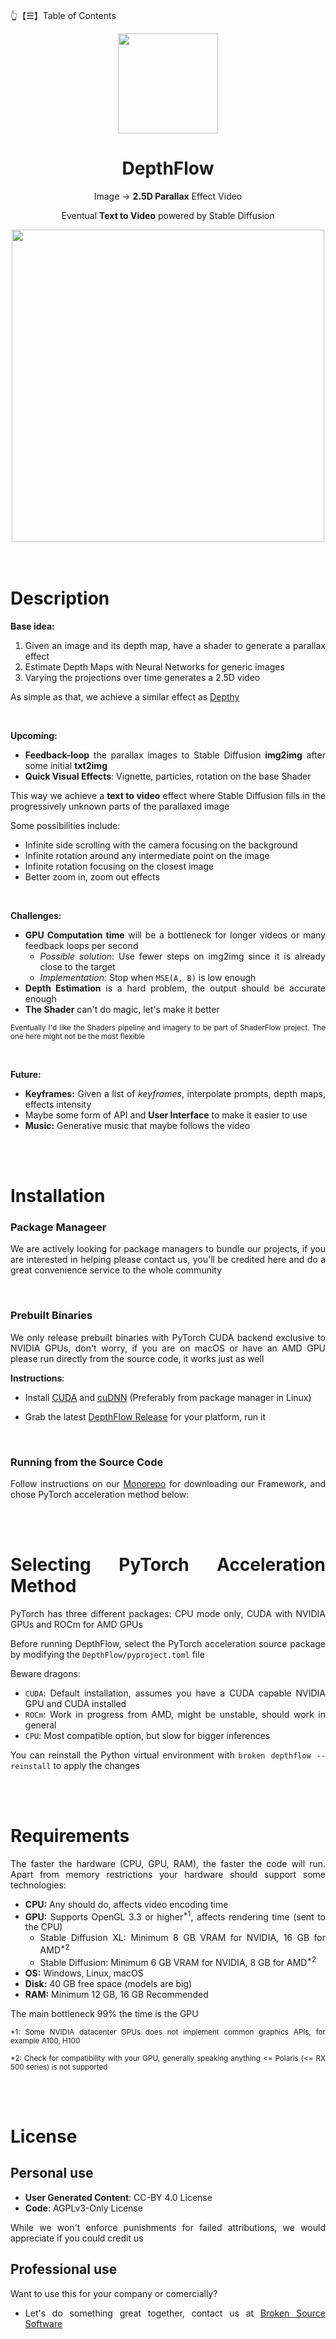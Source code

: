 👆【☰】Table of Contents

<div align="justify">

<div align="center">
  <img src="https://github.com/BrokenSource/DepthFlow/assets/29046864/9ea5fbd4-4f3e-4742-9a36-d6b8b6f02b65" width="160">

  <h1>DepthFlow</h1>

  Image → **2.5D Parallax** Effect Video

  Eventual **Text to Video** powered by Stable Diffusion

  <img src="https://api.star-history.com/svg?repos=BrokenSource/DepthFlow&type=Timeline" width=500/>
</div>


<br/>
<br/>

# Description

**Base idea:**
1. Given an image and its depth map, have a shader to generate a parallax effect
2. Estimate Depth Maps with Neural Networks for generic images
3. Varying the projections over time generates a 2.5D video

As simple as that, we achieve a similar effect as [Depthy](https://depthy.stamina.pl)

<br/>

**Upcoming:**
- **Feedback-loop** the parallax images to Stable Diffusion **img2img** after some initial **txt2img**
- **Quick Visual Effects**: Vignette, particles, rotation on the base Shader

This way we achieve a **text to video** effect where Stable Diffusion fills in the progressively unknown parts of the parallaxed image

Some possibilities include:
- Infinite side scrolling with the camera focusing on the background
- Infinite rotation around any intermediate point on the image
- Infinite rotation focusing on the closest image
- Better zoom in, zoom out effects

<br/>

**Challenges:**
- **GPU Computation time** will be a bottleneck for longer videos or many feedback loops per second
  - _Possible solution_: Use fewer steps on img2img since it is already close to the target
  - _Implementation_: Stop when `MSE(A, B)` is low enough
- **Depth Estimation** is a hard problem, the output should be accurate enough
- **The Shader** can't do magic, let's make it better

<sub>Eventually I'd like the Shaders pipeline and imagery to be part of ShaderFlow project. The one here might not be the most flexible</sub>

<br/>

**Future:**
- **Keyframes:** Given a list of _keyframes_, interpolate prompts, depth maps, effects intensity
- Maybe some form of API and **User Interface** to make it easier to use
- **Music:** Generative music that maybe follows the video



<br/>
<br/>

# Installation

### Package Manageer
We are actively looking for package managers to bundle our projects, if you are interested in helping please contact us, you'll be credited here and do a great convenience service to the whole community

<br/>

### Prebuilt Binaries
We only release prebuilt binaries with PyTorch CUDA backend exclusive to NVIDIA GPUs, don't worry, if you are on macOS or have an AMD GPU please run directly from the source code, it works just as well

**Instructions**:

- Install [CUDA](https://developer.nvidia.com/cuda-downloads) and [cuDNN](https://developer.nvidia.com/cudnn) (Preferably from package manager in Linux)

- Grab the latest [DepthFlow Release](https://github.com/BrokenSource/DepthFlow/releases/latest) for your platform, run it


<br/>

### Running from the Source Code
Follow instructions on our [Monorepo](https://github.com/BrokenSource/BrokenSource) for downloading our Framework, and chose PyTorch acceleration method below:



<br/>
<br/>

# Selecting PyTorch Acceleration Method
PyTorch has three different packages: CPU mode only, CUDA with NVIDIA GPUs and ROCm for AMD GPUs

Before running DepthFlow, select the PyTorch acceleration source package by modifying the `DepthFlow/pyproject.toml` file

Beware dragons:
- `CUDA`: Default installation, assumes you have a CUDA capable NVIDIA GPU and CUDA installed
- `ROCm`: Work in progress from AMD, might be unstable, should work in general
- `CPU`: Most compatible option, but slow for bigger inferences

You can reinstall the Python virtual environment with `broken depthflow --reinstall` to apply the changes


<br/>
<br/>

# Requirements
The faster the hardware (CPU, GPU, RAM), the faster the code will run. Apart from memory restrictions your hardware should support some technologies:

- **CPU:** Any should do, affects video encoding time
- **GPU:** Supports OpenGL 3.3 or higher<sup>*1</sup>, affects rendering time (sent to the CPU)
  - Stable Diffusion XL: Minimum 8 GB VRAM for NVIDIA, 16 GB for AMD<sup>*2</sup>
  - Stable Diffusion: Minimum 6 GB VRAM for NVIDIA, 8 GB for AMD<sup>*2</sup>
- **OS:** Windows, Linux, macOS
- **Disk:** 40 GB free space (models are big)
- **RAM:** Minimum 12 GB, 16 GB Recommended

The main bottleneck 99% the time is the GPU

<sub>*1: Some NVIDIA datacenter GPUs does not implement common graphics APIs, for example A100, H100</sub>

<sub>*2: Check for compatibility with your GPU, generally speaking anything <= Polaris (<= RX 500 series) is not supported</sub>



<br/>
<br/>

# License

## Personal use
- **User Generated Content**: CC-BY 4.0 License
- **Code**: AGPLv3-Only License

While we won't enforce punishments for failed attributions, we would appreciate if you could credit us

## Professional use
Want to use this for your company or comercially?

- Let's do something great together, contact us at [Broken Source Software](https://github.com/BrokenSource)

</div>